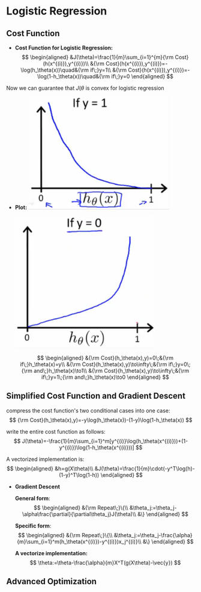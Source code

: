 # **Logistic Regression**

## **Cost Function**

* **Cost Function for Logistic Regression:**
  $$ \begin{aligned}
      &J(\theta)=\frac{1}{m}\sum_{i=1}^{m}{\rm Cost}(h(x^{(i)}),y^{(i)})\\
      &{\rm Cost}(h(x^{(i)}),y^{(i)})=-\log(h_\theta(x))\quad&{\rm if\;}y=1\\
      &{\rm Cost}(h(x^{(i)}),y^{(i)})=-\log(1-h_\theta(x))\quad&{\rm if\;}y=0
  \end{aligned} $$

Now we can guarantee that $J(\theta$ is convex for logistic regression

* **Plot:**
  ![](https://raw.githubusercontent.com/Achilles-10/machine_learning/master/Notes/imgs/car/car_2.png)

  ![](https://raw.githubusercontent.com/Achilles-10/machine_learning/master/Notes/imgs/car/car_3.png)

  $$ \begin{aligned}
      &{\rm Cost}(h_\theta(x),y)=0\;&{\rm if\;}h_\theta(x)=y\\
      &{\rm Cost}(h_\theta(x),y)\to\infty\;&{\rm if\;}y=0\;{\rm and\;}h_\theta(x)\to1\\
      &{\rm Cost}(h_\theta(x),y)\to\infty\;&{\rm if\;}y=1\;{\rm and\;}h_\theta(x)\to0
  \end{aligned} $$

## **Simplified Cost Function and Gradient Descent**

compress the cost function's two conditional cases into one case:
$$ {\rm Cost}(h_\theta(x),y)=-y\log(h_\theta(x))-(1-y)\log(1-h_\theta(x)) $$

write the entire cost function as follows:
$$ J(\theta)=-\frac{1}{m}\sum_{i=1}^m[y^{(i)}\log(h_\theta(x^{(i)}))+(1-y^{(i)})\log(1-h_\theta(x^{(i)}))] $$

A vectorized implementation is:
$$ \begin{aligned}
    &h=g(X\theta)\\
    &J(\theta)=\frac{1}{m}\cdot(-y^T\log(h)-(1-y)^T\log(1-h))
\end{aligned} $$

* **Gradient Descent**
  
  **General form**:
  $$ \begin{aligned}
      &{\rm Repeat\;}\{\\
      &\theta_j:=\theta_j-\alpha\frac{\partial}{\partial\theta_j}J(\theta)\\
      &\}
  \end{aligned} $$

  **Specific form**:
  $$ \begin{aligned}
      &{\rm Repeat\;}\{\\
      &\theta_j:=\theta_j-\frac{\alpha}{m}\sum_{i=1}^m(h_\theta(x^{(i)})-y^{(i)})x_j^{(i)}\\
      &\}
  \end{aligned} $$

  **A vectorize implementation:**
  $$ \theta:=\theta-\frac{\alpha}{m}X^T(g(X\theta)-\vec{y}) $$

## **Advanced Optimization**